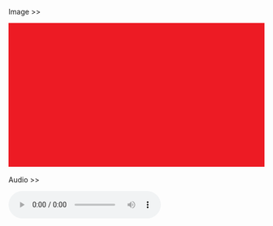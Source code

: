 
Image >> 

![alt text](image.jpg)

Audio >> 

<audio controls src="test.mp3" title="Title"></audio>

